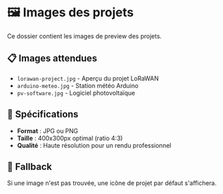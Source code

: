 # 🖼️ Images des projets

Ce dossier contient les images de preview des projets.

## 📋 Images attendues

- `lorawan-project.jpg` - Aperçu du projet LoRaWAN
- `arduino-meteo.jpg` - Station météo Arduino
- `pv-software.jpg` - Logiciel photovoltaïque

## 📐 Spécifications

- **Format** : JPG ou PNG
- **Taille** : 400x300px optimal (ratio 4:3)
- **Qualité** : Haute résolution pour un rendu professionnel

## 🔄 Fallback

Si une image n'est pas trouvée, une icône de projet par défaut s'affichera.